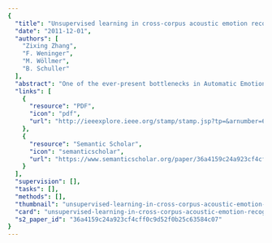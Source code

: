 ```yaml
---
{
  "title": "Unsupervised learning in cross-corpus acoustic emotion recognition",
  "date": "2011-12-01",
  "authors": [
    "Zixing Zhang",
    "F. Weninger",
    "M. Wöllmer",
    "B. Schuller"
  ],
  "abstract": "One of the ever-present bottlenecks in Automatic Emotion Recognition is data sparseness. We therefore investigate the suitability of unsupervised learning in cross-corpus acoustic emotion recognition through a large-scale study with six commonly used databases, including acted and natural emotion speech, and covering a variety of application scenarios and acoustic conditions. We show that adding unlabeled emotional speech to agglomerated multi-corpus training sets can enhance recognition performance even in a challenging cross-corpus setting; furthermore, we show that the expected gain by adding unlabeled data on average is approximately half the one achieved by additional manually labeled data in leave-one-corpus-out validation.",
  "links": [
    {
      "resource": "PDF",
      "icon": "pdf",
      "url": "http://ieeexplore.ieee.org/stamp/stamp.jsp?tp=&arnumber=6163986"
    },
    {
      "resource": "Semantic Scholar",
      "icon": "semanticscholar",
      "url": "https://www.semanticscholar.org/paper/36a4159c24a923cf4cff0c9d52f0b25c63584c07"
    }
  ],
  "supervision": [],
  "tasks": [],
  "methods": [],
  "thumbnail": "unsupervised-learning-in-cross-corpus-acoustic-emotion-recognition-thumb.jpg",
  "card": "unsupervised-learning-in-cross-corpus-acoustic-emotion-recognition-card.jpg",
  "s2_paper_id": "36a4159c24a923cf4cff0c9d52f0b25c63584c07"
}
---
```



